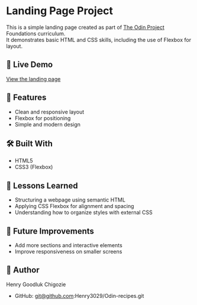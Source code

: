 # Landing Page Project

This is a simple landing page created as part of [The Odin Project](https://www.theodinproject.com) Foundations curriculum.  
It demonstrates basic HTML and CSS skills, including the use of Flexbox for layout.

## 🚀 Live Demo
[View the landing page](https://yourusername.github.io/landing-page/)

## 📌 Features
- Clean and responsive layout
- Flexbox for positioning
- Simple and modern design

## 🛠️ Built With
- HTML5
- CSS3 (Flexbox)

## 📖 Lessons Learned
- Structuring a webpage using semantic HTML
- Applying CSS Flexbox for alignment and spacing
- Understanding how to organize styles with external CSS

## 📅 Future Improvements
- Add more sections and interactive elements
- Improve responsiveness on smaller screens

## 👤 Author
Henry Goodluk Chigozie 
- GitHub: git@github.com:Henry3029/Odin-recipes.git